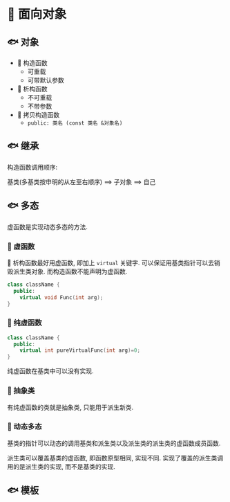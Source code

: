 # :whale: 面向对象

## :fish: 对象

- :bee: 构造函数
  - 可重载
  - 可带默认参数
- :bee: 析构函数
  - 不可重载
  - 不带参数
- :bee: 拷贝构造函数
  - `public: 类名 (const 类名 &对象名)`

## :fish: 继承

构造函数调用顺序:

基类(多基类按申明的从左至右顺序) ==> 子对象 ==> 自己

## :fish: 多态

虚函数是实现动态多态的方法.

### :herb: 虚函数

:seedling: 析构函数最好用虚函数, 即加上 `virtual` 关键字. 可以保证用基类指针可以去销毁派生类对象. 而构造函数不能声明为虚函数.

```c++
class className {
  public:
    virtual void Func(int arg);
}
```

### :herb: 纯虚函数

```c++
class className {
  public:
    virtual int pureVirtualFunc(int arg)=0;
}
```

纯虚函数在基类中可以没有实现.

### :herb: 抽象类

有纯虚函数的类就是抽象类, 只能用于派生新类.

### :herb: 动态多态

基类的指针可以动态的调用基类和派生类以及派生类的派生类的虚函数成员函数.

派生类可以覆盖基类的虚函数, 即函数原型相同, 实现不同. 实现了覆盖的派生类调用的是派生类的实现, 而不是基类的实现.

## :fish: 模板